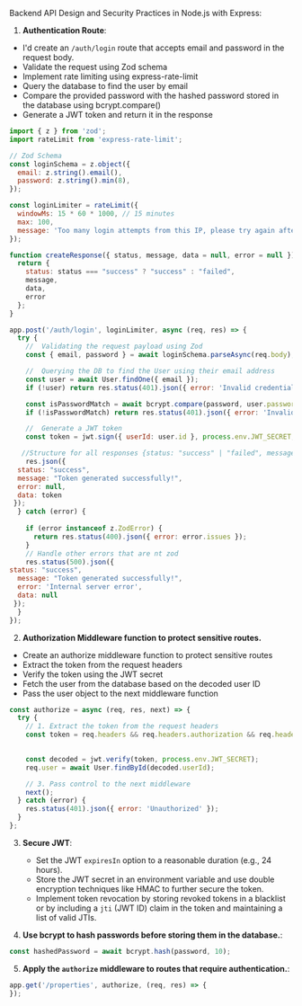
Backend API Design and Security Practices in Node.js with Express:


1. **Authentication Route**:
- I'd create an `/auth/login` route that accepts email and password in the request body.
- Validate the request using Zod schema
- Implement rate limiting using express-rate-limit
- Query the database to find the user by email
- Compare the provided password with the hashed password stored in the database using bcrypt.compare()
- Generate a JWT token and return it in the response
  
```javascript
import { z } from 'zod';
import rateLimit from 'express-rate-limit';

// Zod Schema
const loginSchema = z.object({
  email: z.string().email(),
  password: z.string().min(8),
});

const loginLimiter = rateLimit({
  windowMs: 15 * 60 * 1000, // 15 minutes
  max: 100,
  message: 'Too many login attempts from this IP, please try again after 15 minutes'
});

function createResponse({ status, message, data = null, error = null }) {
  return {
    status: status === "success" ? "success" : "failed",
    message,
    data,
    error
  };
}

app.post('/auth/login', loginLimiter, async (req, res) => {
  try {
    //  Validating the request payload using Zod
    const { email, password } = await loginSchema.parseAsync(req.body);

    //  Querying the DB to find the User using their email address
    const user = await User.findOne({ email });
    if (!user) return res.status(401).json({ error: 'Invalid credentials' });

    const isPasswordMatch = await bcrypt.compare(password, user.password);
    if (!isPasswordMatch) return res.status(401).json({ error: 'Invalid credentials' });

    //  Generate a JWT token
    const token = jwt.sign({ userId: user.id }, process.env.JWT_SECRET, { expiresIn: '24h' });

   //Structure for all responses {status: "success" | "failed", message: string, data: any, error: any}
    res.json({
  status: "success",
  message: "Token generated successfully!",
  error: null,
  data: token
 });
  } catch (error) {
  
    if (error instanceof z.ZodError) {
      return res.status(400).json({ error: error.issues });
    }
    // Handle other errors that are nt zod
    res.status(500).json({
status: "success",
  message: "Token generated successfully!",
  error: 'Internal server error',
  data: null
 });
  }
});
```

2. **Authorization Middleware function to protect sensitive routes.**
- Create an authorize middleware function to protect sensitive routes
- Extract the token from the request headers
- Verify the token using the JWT secret
- Fetch the user from the database based on the decoded user ID
- Pass the user object to the next middleware function
  
```javascript
const authorize = async (req, res, next) => {
  try {
    // 1. Extract the token from the request headers
    const token = req.headers && req.headers.authorization && req.headers.authorization.split(' ')[1];

    
    const decoded = jwt.verify(token, process.env.JWT_SECRET);
    req.user = await User.findById(decoded.userId);

    // 3. Pass control to the next middleware
    next();
  } catch (error) {
    res.status(401).json({ error: 'Unauthorized' });
  }
};
```

3. **Secure JWT**: 
   - Set the JWT `expiresIn` option to a reasonable duration (e.g., 24 hours).
   - Store the JWT secret in an environment variable and use double encryption techniques like HMAC to further secure the token.
   - Implement token revocation by storing revoked tokens in a blacklist or by including a `jti` (JWT ID) claim in the token and maintaining a list of valid JTIs.

4. **Use bcrypt to hash passwords before storing them in the database.**: 
```javascript
const hashedPassword = await bcrypt.hash(password, 10);
```

5. **Apply the `authorize` middleware to routes that require authentication.**: 
```javascript
app.get('/properties', authorize, (req, res) => {
});
```

          
